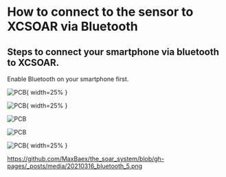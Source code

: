 # How to connect to the sensor to XCSOAR via Bluetooth 


## Steps to connect your smartphone via bluetooth to XCSOAR. 
Enable Bluetooth on your smartphone first. 

![PCB](./_posts/media/20210316_bluetooth_1.png){ width=25% }

![PCB](../_posts/media/20210316_bluetooth_2.png){ width=25% }

![PCB](./_posts/media/20210316_bluetooth_3.png)

![PCB](../_posts/media/20210316_bluetooth_4.png)

![PCB](https://github.com/maxbaex/the_soar_system/blob/gh-pages/_posts/media/20210316_bluetooth_5.png){ width=25% }


https://github.com/MaxBaex/the_soar_system/blob/gh-pages/_posts/media/20210316_bluetooth_5.png